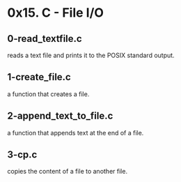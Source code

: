 # 0x15. C - File I/O

## 0-read_textfile.c
reads a text file and prints it to the POSIX standard output.

## 1-create_file.c
a function that creates a file.

## 2-append_text_to_file.c
a function that appends text at the end of a file.

## 3-cp.c
copies the content of a file to another file.
